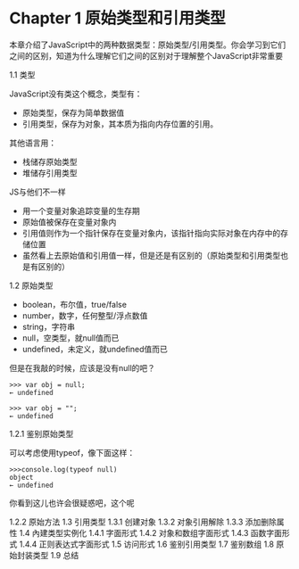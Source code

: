 # Chapter 1  原始类型和引用类型


本章介绍了JavaScript中的两种数据类型：原始类型/引用类型。你会学习到它们之间的区别，知道为什么理解它们之间的区别对于理解整个JavaScript非常重要

1.1 类型

JavaScript没有类这个概念，类型有：
- 原始类型，保存为简单数据值
- 引用类型，保存为对象，其本质为指向内存位置的引用。

其他语言用：
- 栈储存原始类型
- 堆储存引用类型

JS与他们不一样
- 用一个变量对象追踪变量的生存期
- 原始值被保存在变量对象内
- 引用值则作为一个指针保存在变量对象内，该指针指向实际对象在内存中的存储位置
- 虽然看上去原始值和引用值一样，但是还是有区别的（原始类型和引用类型也是有区别的）

1.2 原始类型

- boolean，布尔值，true/false
- number，数字，任何整型/浮点数值
- string，字符串
- null，空类型，就null值而已
- undefined，未定义，就undefined值而已

但是在我敲的时候，应该是没有null的吧？

```
>>> var obj = null;
← undefined

>>> var obj = "";
← undefined
```

1.2.1 鉴别原始类型

可以考虑使用typeof，像下面这样：


```
>>>console.log(typeof null)
object 
← undefined
```
你看到这儿也许会很疑惑吧，这个呢

1.2.2 原始方法
1.3 引用类型
1.3.1 创建对象
1.3.2 对象引用解除
1.3.3 添加删除属性
1.4 內建类型实例化
1.4.1 字面形式
1.4.2 对象和数组字面形式
1.4.3 函数字面形式
1.4.4 正则表达式字面形式
1.5 访问形式
1.6 鉴别引用类型
1.7 鉴别数组
1.8 原始封装类型
1.9 总结